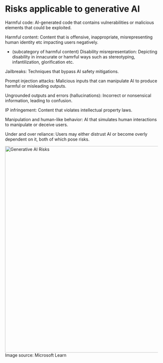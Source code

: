 # Risks applicable to generative AI 

  Harmful code: AI-generated code that contains vulnerabilities or malicious elements that could be exploited.
  
  Harmful content: Content that is offensive, inappropriate, misrepresenting human identity etc impacting users negatively.
  
  - (subcategory of harmful content) Disability misrepresentation: Depicting disability in innacurate or hamrful ways such as stereotyping, infantilization, glorification etc. 
    
  Jailbreaks: Techniques that bypass AI safety mitigations.
  
  Prompt injection attacks: Malicious inputs that can manipulate AI to produce harmful or misleading outputs.
  
  Ungrounded outputs and errors (hallucinations): Incorrect or nonsensical information, leading to confusion.
  
  IP infringement: Content that violates intellectual property laws.
  
  Manipulation and human-like behavior: AI that simulates human interactions to manipulate or deceive users.
  
  Under and over reliance: Users may either distrust AI or become overly dependent on it, both of which pose risks.

  <img width="679" alt="Generative AI Risks " src="https://github.com/user-attachments/assets/87e2e38e-6b6f-4141-a59e-7845d94183f1" />
  Image source: Microsoft Learn


